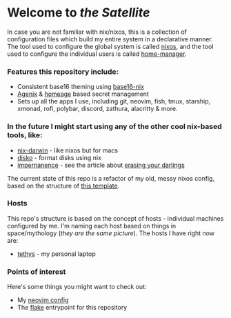 # Welcome to *the Satellite*

In case you are not familiar with nix/nixos, this is a collection of configuration files which build my entire system in a declarative manner. The tool used to configure the global system is called [nixos](https://nixos.org/), and the tool used to configure the individual users is called [home-manager](https://github.com/nix-community/home-manager). 

### Features this repository include:

- Consistent base16 theming using [base16-nix](https://github.com/SenchoPens/base16.nix)
- [Agenix](https://github.com/ryantm/agenix) & [homeage](https://github.com/jordanisaacs/homeage) based secret management 
- Sets up all the apps I use, including git, neovim, fish, tmux, starship, xmonad, rofi, polybar, discord, zathura, alacritty & more. 

### In the future I might start using any of the other cool nix-based tools, like:

- [nix-darwin](https://github.com/LnL7/nix-darwin) - like nixos but for macs
- [disko](https://github.com/nix-community/disko) - format disks using nix
- [impernanence](https://github.com/nix-community/impermanence) - see the article about [erasing your darlings](https://grahamc.com/blog/erase-your-darlings)

The current state of this repo is a refactor of my old, messy nixos config, based on the structure of [this template](https://github.com/Misterio77/nix-starter-configs).

### Hosts

This repo's structure is based on the concept of hosts - individual machines configured by me. I'm naming each host based on things in space/mythology (*they are the same picture*). The hosts I have right now are:

- [tethys](./hosts/nixos) - my personal laptop

### Points of interest

Here's some things you might want to check out:

- My [neovim config](./dotfiles/neovim)
- The [flake](./flake.nix) entrypoint for this repository
